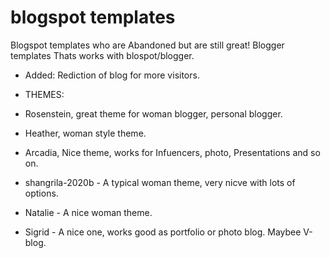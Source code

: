 # blogspot templates
Blogspot templates who are Abandoned but are still great!
Blogger templates Thats works with blospot/blogger.

* Added: Rediction of blog for more visitors.

* THEMES:
* Rosenstein, great theme for woman blogger, personal blogger.
* Heather, woman style theme.
* Arcadia, Nice theme, works for Infuencers, photo, Presentations and so on.
* shangrila-2020b  - A typical woman theme, very nicve with lots of options.
* Natalie - A nice woman theme.
* Sigrid - A nice one, works good as portfolio or photo blog. Maybee V-blog.
